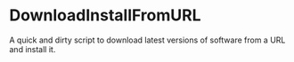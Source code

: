 # DownloadInstallFromURL
A quick and dirty script to download latest versions of software from a URL and install it.
